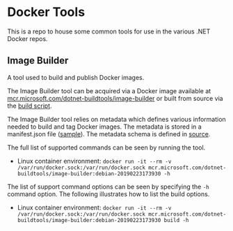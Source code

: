 # Docker Tools

This is a repo to house some common tools for use in the various .NET Docker repos.

## Image Builder

A tool used to build and publish Docker images.

The Image Builder tool can be acquired via a Docker image available at [mcr.microsoft.com/dotnet-buildtools/image-builder](https://mcr.microsoft.com/v2/dotnet-buildtools/image-builder/tags/list) or built from source via the [build script](./src/ImageBuilder/build.ps1).

The Image Builder tool relies on metadata which defines various information needed to build and tag Docker images.  The metadata is stored in a manifest.json file ([sample](https://github.com/dotnet/dotnet-docker/blob/main/manifest.json)).  The metadata schema is defined in [source](./src/ImageBuilder/src/Model).

The full list of supported commands can be seen by running the tool.

- Linux container environment: `docker run -it --rm -v /var/run/docker.sock:/var/run/docker.sock mcr.microsoft.com/dotnet-buildtools/image-builder:debian-20190223173930 -h`

The list of support command options can be seen by specifying the `-h` command option.  The following illustrates how to list the build options.

- Linux container environment: `docker run -it --rm -v /var/run/docker.sock:/var/run/docker.sock mcr.microsoft.com/dotnet-buildtools/image-builder:debian-20190223173930 build -h`
